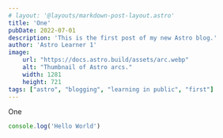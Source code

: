```yaml
---
# layout: '@layouts/markdown-post-layout.astro'
title: 'One'
pubDate: 2022-07-01
description: 'This is the first post of my new Astro blog.'
author: 'Astro Learner 1'
image:
    url: "https://docs.astro.build/assets/arc.webp"
    alt: "Thumbnail of Astro arcs."
    width: 1281
    height: 721
tags: ["astro", "blogging", "learning in public", "first"]
---
```


One

```js
console.log('Hello World')
```
